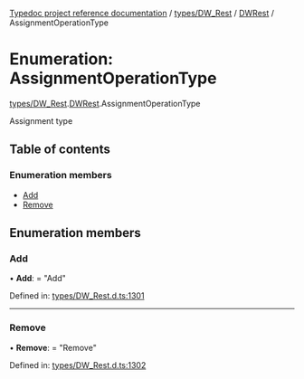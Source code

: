 [Typedoc project reference documentation](../README.md) / [types/DW_Rest](../modules/types_dw_rest.md) / [DWRest](../modules/types_dw_rest.dwrest.md) / AssignmentOperationType

# Enumeration: AssignmentOperationType

[types/DW_Rest](../modules/types_dw_rest.md).[DWRest](../modules/types_dw_rest.dwrest.md).AssignmentOperationType

Assignment type

## Table of contents

### Enumeration members

- [Add](types_dw_rest.dwrest.assignmentoperationtype.md#add)
- [Remove](types_dw_rest.dwrest.assignmentoperationtype.md#remove)

## Enumeration members

### Add

• **Add**: = "Add"

Defined in: [types/DW_Rest.d.ts:1301](https://github.com/DocuWare/REST-Sample-TS/blob/6171aa8/src/types/DW_Rest.d.ts#L1301)

___

### Remove

• **Remove**: = "Remove"

Defined in: [types/DW_Rest.d.ts:1302](https://github.com/DocuWare/REST-Sample-TS/blob/6171aa8/src/types/DW_Rest.d.ts#L1302)
